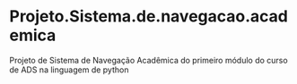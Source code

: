 # Projeto.Sistema.de.navegacao.academica
 Projeto de Sistema de Navegação Acadêmica do primeiro módulo do curso de ADS na linguagem de python
